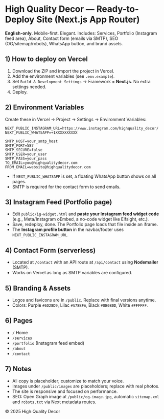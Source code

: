 # High Quality Decor — Ready-to-Deploy Site (Next.js App Router)

**English-only.** Mobile-first. Elegant. Includes: Services, Portfolio (Instagram feed area), About, Contact form (emails via SMTP), SEO (OG/sitemap/robots), WhatsApp button, and brand assets.

## 1) How to deploy on Vercel
1. Download the ZIP and import the project in Vercel.
2. Add the environment variables (see `.env.example`).
3. Set `Build & Development Settings` → Framework = **Next.js**. No extra settings needed.
4. Deploy.

## 2) Environment Variables
Create these in Vercel → Project → Settings → Environment Variables:

```
NEXT_PUBLIC_INSTAGRAM_URL=https://www.instagram.com/highquality_decor/
NEXT_PUBLIC_WHATSAPP=+1XXXXXXXXXX

SMTP_HOST=your_smtp_host
SMTP_PORT=587
SMTP_SECURE=false
SMTP_USER=your_user
SMTP_PASS=your_pass
TO_EMAIL=you@highqualitydecor.com
FROM_EMAIL=website@highqualitydecor.com
```

- If `NEXT_PUBLIC_WHATSAPP` is set, a floating WhatsApp button shows on all pages.
- SMTP is required for the contact form to send emails.

## 3) Instagram Feed (Portfolio page)
- Edit `public/ig-widget.html` and **paste your Instagram feed widget code** (e.g., Meta/Instagram oEmbed, a no-code widget like Elfsight, etc.).
- Save, redeploy, done. The Portfolio page loads that file inside an iframe.
- The **Instagram profile button** in the navbar/footer uses `NEXT_PUBLIC_INSTAGRAM_URL`.

## 4) Contact Form (serverless)
- Located at `/contact` with an API route at `/api/contact` using **Nodemailer** (SMTP).
- Works on Vercel as long as SMTP variables are configured.

## 5) Branding & Assets
- Logos and favicons are in `/public`. Replace with final versions anytime.
- Colors: Purple `#6D28D9`, Lilac `#A78BFA`, Black `#0B0B0D`, White `#FFFFFF`.

## 6) Pages
- `/` Home
- `/services`
- `/portfolio` (Instagram feed embed)
- `/about`
- `/contact`

## 7) Notes
- All copy is placeholder; customize to match your voice.
- Images under `/public/images` are placeholders; replace with real photos.
- The site is responsive and focused on performance.
- SEO: Open Graph image at `/public/og-image.jpg`, automatic `sitemap.xml` and `robots.txt` via Next metadata routes.

© 2025 High Quality Decor
